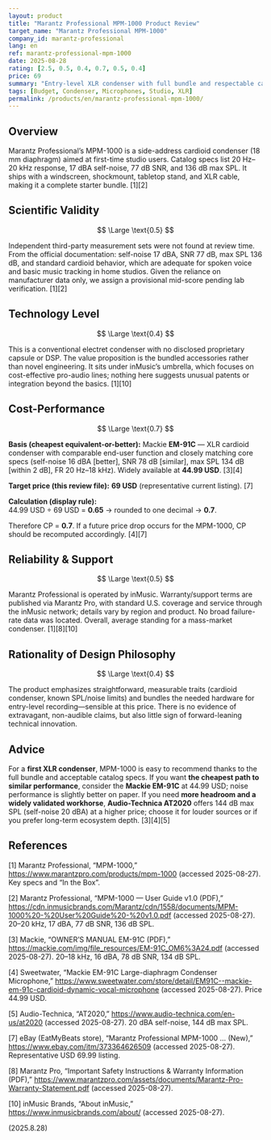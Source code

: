 ```yaml
---
layout: product
title: "Marantz Professional MPM-1000 Product Review"
target_name: "Marantz Professional MPM-1000"
company_id: marantz-professional
lang: en
ref: marantz-professional-mpm-1000
date: 2025-08-28
rating: [2.5, 0.5, 0.4, 0.7, 0.5, 0.4]
price: 69
summary: "Entry-level XLR condenser with full bundle and respectable catalog specs; no independent lab data. With the Mackie EM-91C sitting at USD 44.99, CP comes out to 0.7. A safe first XLR mic, but not the cheapest path to equivalent performance."
tags: [Budget, Condenser, Microphones, Studio, XLR]
permalink: /products/en/marantz-professional-mpm-1000/
---
```

## Overview

Marantz Professional’s MPM-1000 is a side-address cardioid condenser (18 mm diaphragm) aimed at first-time studio users. Catalog specs list 20 Hz–20 kHz response, 17 dBA self-noise, 77 dB SNR, and 136 dB max SPL. It ships with a windscreen, shockmount, tabletop stand, and XLR cable, making it a complete starter bundle. [1][2]

## Scientific Validity

$$ \Large \text{0.5} $$

Independent third-party measurement sets were not found at review time. From the official documentation: self-noise 17 dBA, SNR 77 dB, max SPL 136 dB, and standard cardioid behavior, which are adequate for spoken voice and basic music tracking in home studios. Given the reliance on manufacturer data only, we assign a provisional mid-score pending lab verification. [1][2]

## Technology Level

$$ \Large \text{0.4} $$

This is a conventional electret condenser with no disclosed proprietary capsule or DSP. The value proposition is the bundled accessories rather than novel engineering. It sits under inMusic’s umbrella, which focuses on cost-effective pro-audio lines; nothing here suggests unusual patents or integration beyond the basics. [1][10]

## Cost-Performance

$$ \Large \text{0.7} $$

**Basis (cheapest equivalent-or-better):** Mackie **EM-91C** — XLR cardioid condenser with comparable end-user function and closely matching core specs (self-noise 16 dBA [better], SNR 78 dB [similar], max SPL 134 dB [within 2 dB], FR 20 Hz–18 kHz). Widely available at **44.99 USD**. [3][4]

**Target price (this review file):** **69 USD** (representative current listing). [7]

**Calculation (display rule):**  
44.99 USD ÷ 69 USD = **0.65** → rounded to one decimal → **0.7**.

Therefore CP = **0.7**. If a future price drop occurs for the MPM-1000, CP should be recomputed accordingly. [4][7]

## Reliability & Support

$$ \Large \text{0.5} $$

Marantz Professional is operated by inMusic. Warranty/support terms are published via Marantz Pro, with standard U.S. coverage and service through the inMusic network; details vary by region and product. No broad failure-rate data was located. Overall, average standing for a mass-market condenser. [1][8][10]

## Rationality of Design Philosophy

$$ \Large \text{0.4} $$

The product emphasizes straightforward, measurable traits (cardioid condenser, known SPL/noise limits) and bundles the needed hardware for entry-level recording—sensible at this price. There is no evidence of extravagant, non-audible claims, but also little sign of forward-leaning technical innovation.

## Advice

For a **first XLR condenser**, MPM-1000 is easy to recommend thanks to the full bundle and acceptable catalog specs. If you want **the cheapest path to similar performance**, consider the **Mackie EM-91C** at 44.99 USD; noise performance is slightly better on paper. If you need **more headroom and a widely validated workhorse**, **Audio-Technica AT2020** offers 144 dB max SPL (self-noise 20 dBA) at a higher price; choose it for louder sources or if you prefer long-term ecosystem depth. [3][4][5]

## References

[1] Marantz Professional, “MPM-1000,” https://www.marantzpro.com/products/mpm-1000 (accessed 2025-08-27). Key specs and “In the Box”.

[2] Marantz Professional, “MPM-1000 — User Guide v1.0 (PDF),” https://cdn.inmusicbrands.com/Marantz/cdn/1558/documents/MPM-1000%20-%20User%20Guide%20-%20v1.0.pdf (accessed 2025-08-27). 20–20 kHz, 17 dBA, 77 dB SNR, 136 dB SPL.

[3] Mackie, “OWNER’S MANUAL EM-91C (PDF),” https://mackie.com/img/file_resources/EM-91C_OM6%3A24.pdf (accessed 2025-08-27). 20–18 kHz, 16 dBA, 78 dB SNR, 134 dB SPL.

[4] Sweetwater, “Mackie EM-91C Large-diaphragm Condenser Microphone,” https://www.sweetwater.com/store/detail/EM91C--mackie-em-91c-cardioid-dynamic-vocal-microphone (accessed 2025-08-27). Price 44.99 USD.

[5] Audio-Technica, “AT2020,” https://www.audio-technica.com/en-us/at2020 (accessed 2025-08-27). 20 dBA self-noise, 144 dB max SPL.

[7] eBay (EatMyBeats store), “Marantz Professional MPM-1000 … (New),” https://www.ebay.com/itm/373364626509 (accessed 2025-08-27). Representative USD 69.99 listing.

[8] Marantz Pro, “Important Safety Instructions & Warranty Information (PDF),” https://www.marantzpro.com/assets/documents/Marantz-Pro-Warranty-Statement.pdf (accessed 2025-08-27).

[10] inMusic Brands, “About inMusic,” https://www.inmusicbrands.com/about/ (accessed 2025-08-27).

(2025.8.28)


